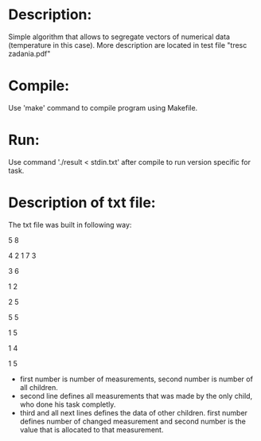 Description:
===
Simple algorithm that allows to segregate vectors of numerical data (temperature in this case). 
More description are located in test file "tresc zadania.pdf" 

Compile:
===
Use 'make' command to compile program using Makefile.

Run:
===
Use command './result < stdin.txt' after compile to run version specific for task.

Description of txt file:
===
The txt file was built in following way:

5 8

4 2 1 7 3

3 6

1 2

2 5

5 5

1 5

1 4

1 5

- first number is number of measurements, second number is number of all children.
- second line defines all measurements that was made by the only child, who done his task completly.
- third and all next lines defines the data of other children. 
first number defines number of changed measurement and second number is the value that is allocated to that measurement. 
